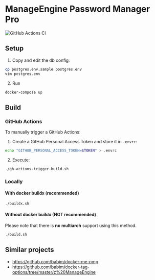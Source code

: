 # ManageEngine Password Manager Pro

![GitHub Actions CI](https://github.com/post-luxembourg/docker-pmp/workflows/GitHub%20Actions%20CI/badge.svg)

## Setup

1. Copy and edit the db config:

```bash
cp postgres.env.sample postgres.env
vim postgres.env
```

2. Run

```bash
docker-compose up
```

## Build

### GitHub Actions

To manually trigger a GitHub Actions:

1. Create a GitHub Personal Access Token and store it in `.envrc`:

```bash
echo "GITHUB_PERSONAL_ACCESS_TOKEN=$TOKEN" > .envrc
```

2. Execute:

```bash
./gh-actions-trigger-build.sh
```

### Locally

#### With docker buildx (recommended)

```bash
./buildx.sh
```

#### Without docker buildx (NOT recommended)

Please note that there is **no multiarch** support using this method.

```bash
./build.sh
```

## Similar projects

- https://github.com/babim/docker-me-pmp
- https://github.com/babim/docker-tag-options/tree/master/z%20ManageEngine
